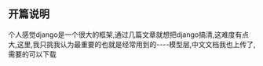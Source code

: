 ## 开篇说明

个人感觉django是一个很大的框架,通过几篇文章就想把django搞清,这难度有点大,这里,我只挑我认为最重要的也就是经常用到的----模型层,中文文档我也上传了,需要的可以下载

###